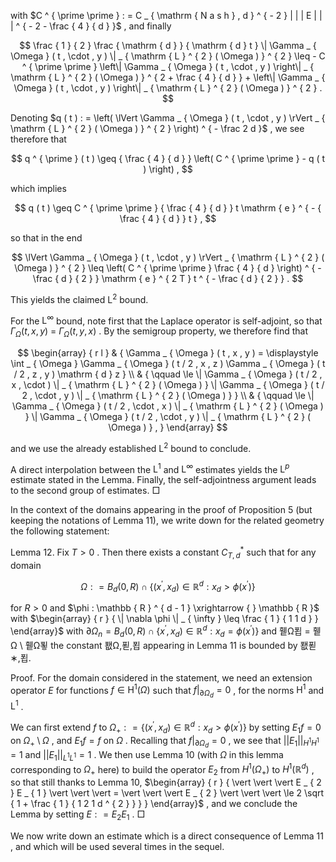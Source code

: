 with $C ^ { \prime \prime } : = C _ { \mathrm { N a s h } , d } ^ { - 2 } | | | E | | | ^ { - 2 - \frac { 4 } { d } }$ , and finally  

$$
\frac { 1 } { 2 } \frac { \mathrm { d } } { \mathrm { d } t } \| \Gamma _ { \Omega } ( t , \cdot , y ) \| _ { \mathrm { L } ^ { 2 } ( \Omega ) } ^ { 2 } \leq - C ^ { \prime \prime } \left\| \Gamma _ { \Omega } ( t , \cdot , y ) \right\| _ { \mathrm { L } ^ { 2 } ( \Omega ) } ^ { 2 + \frac { 4 } { d } } + \left\| \Gamma _ { \Omega } ( t , \cdot , y ) \right\| _ { \mathrm { L } ^ { 2 } ( \Omega ) } ^ { 2 } .
$$  

Denoting $q ( t ) : = \left( \lVert \Gamma _ { \Omega } ( t , \cdot , y ) \rVert _ { \mathrm { L } ^ { 2 } ( \Omega ) } ^ { 2 } \right) ^ { - \frac 2 d }$ , we see therefore that  

$$
q ^ { \prime } ( t ) \geq { \frac { 4 } { d } } \left( C ^ { \prime \prime } - q ( t ) \right) ,
$$  

which implies  

$$
q ( t ) \geq C ^ { \prime \prime } { \frac { 4 } { d } } t \mathrm { e } ^ { - { \frac { 4 } { d } } t } ,
$$  

so that in the end  

$$
\lVert \Gamma _ { \Omega } ( t , \cdot , y ) \rVert _ { \mathrm { L } ^ { 2 } ( \Omega ) } ^ { 2 } \leq \left( C ^ { \prime \prime } \frac { 4 } { d } \right) ^ { - \frac { d } { 2 } } \mathrm { e } ^ { 2 T } t ^ { - \frac { d } { 2 } } .
$$  

This yields the claimed $\mathrm { L } ^ { 2 }$ bound.  

For the $\mathrm { L } ^ { \infty }$ bound, note first that the Laplace operator is self-adjoint, so that $\Gamma _ { \Omega } ( t , x , y ) ~ =$ $\Gamma _ { \Omega } ( t , y , x )$ . By the semigroup property, we therefore find that  

$$
\begin{array} { r l } & { \Gamma _ { \Omega } ( t , x , y ) = \displaystyle \int _ { \Omega } \Gamma _ { \Omega } ( t / 2 , x , z ) \Gamma _ { \Omega } ( t / 2 , z , y ) \mathrm { d } z } \\ & { \qquad \le \| \Gamma _ { \Omega } ( t / 2 , x , \cdot ) \| _ { \mathrm { L } ^ { 2 } ( \Omega ) } \| \Gamma _ { \Omega } ( t / 2 , \cdot , y ) \| _ { \mathrm { L } ^ { 2 } ( \Omega ) } } \\ & { \qquad \le \| \Gamma _ { \Omega } ( t / 2 , \cdot , x ) \| _ { \mathrm { L } ^ { 2 } ( \Omega ) } \| \Gamma _ { \Omega } ( t / 2 , \cdot , y ) \| _ { \mathrm { L } ^ { 2 } ( \Omega ) } , } \end{array}
$$  

and we use the already established $\mathrm { L } ^ { 2 }$ bound to conclude.  

A direct interpolation between the $\mathrm { L } ^ { 1 }$ and $\mathrm { L } ^ { \infty }$ estimates yields the $\mathrm { L } ^ { p }$ estimate stated in the Lemma. Finally, the self-adjointness argument leads to the second group of estimates. □  

In the context of the domains appearing in the proof of Proposition 5 (but keeping the notations of Lemma 11), we write down for the related geometry the following statement:  

Lemma 12. Fix $T > 0$ . Then there exists a constant $C _ { T , d } ^ { * }$ such that for any domain  

$$
\Omega : = B _ { d } ( 0 , R ) \cap \{ ( x ^ { \prime } , x _ { d } ) \in \mathbb { R } ^ { d } : x _ { d } > \phi ( x ^ { \prime } ) \}
$$  

for $R > 0$ and $\phi : \mathbb { R } ^ { d - 1 } \xrightarrow { } \mathbb { R }$ with $\begin{array} { r } { \| \nabla \phi \| _ { \infty } \leq \frac { 1 } { 1 1 d } } \end{array}$ with $\partial \Omega _ { n } = B _ { d } ( 0 , R ) \cap \{ x ^ { \prime } , x _ { d } ) \in \mathbb { R } ^ { d } : x _ { d } = \phi ( x ^ { \prime } ) \}$ and 휕Ω푑 = 휕Ω \ 휕Ω푛 the constant 퐶Ω,푇,푑 appearing in Lemma 11 is bounded by 퐶푇∗,푑.  

Proof. For the domain considered in the statement, we need an extension operator $E$ for functions $f \in { \mathrm { H } } ^ { 1 } ( \Omega )$ such that $f | _ { \partial \Omega _ { d } } = 0$ , for the norms $\mathrm { H } ^ { 1 }$ and $\mathrm { L } ^ { 1 }$ .  

We can first extend $f$ to $\Omega _ { + } : = \{ ( x ^ { \prime } , x _ { d } ) \in \mathbb { R } ^ { d } : x _ { d } > \phi ( x ^ { \prime } ) \}$ by setting $E _ { 1 } f = 0$ on $\Omega _ { + } \setminus \Omega$ , and $E _ { 1 } f = f$ on $\Omega$ . Recalling that $f | _ { \partial \Omega _ { d } } = 0$ , we see that $\lvert \lvert E _ { 1 } \rvert \rvert _ { H ^ { 1 }  H ^ { 1 } } = 1$ and $\lvert \lvert E _ { 1 } \rvert \rvert _ { L ^ { 1 }  L ^ { 1 } } = 1$ . We then use Lemma 10 (with $\Omega$ in this lemma corresponding to $\Omega _ { + }$ here) to build the operator $E _ { 2 }$ from $H ^ { 1 } ( \Omega _ { + } )$ to $H ^ { 1 } ( \mathbb { R } ^ { d } )$ , so that still thanks to Lemma 10, $\begin{array} { r } { \vert \vert \vert E _ { 2 } E _ { 1 } \vert \vert \vert = \vert \vert \vert E _ { 2 } \vert \vert \vert \le 2 \sqrt { 1 + \frac { 1 } { 1 2 1 d ^ { 2 } } } } \end{array}$ , and we conclude the Lemma by setting $E : = E _ { 2 } E _ { 1 }$ . □  

We now write down an estimate which is a direct consequence of Lemma $1 1$ , and which will be used several times in the sequel.  
